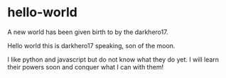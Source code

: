# hello-world
A new world has been given birth to by the darkhero17.

Hello world this is darkhero17 speaking, son of the moon.

I like python and javascript but do not know what they do yet.
I will learn their powers soon and conquer what I can with them!
